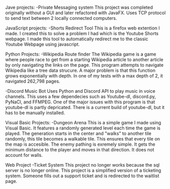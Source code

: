 Jave projects:
  -Private Messaging system
    This project was completed originally without a GUI and later refactored with JavaFX.
    Uses TCP protocol to send text between 2 locally connected computers.

JavaScript projects:
  -Shorts Redirect Tool
    This is a firefox web extention I made. I created this to solve a problem I had which is the Youtube Shorts webpage.
    I made this tool to automatically redirect me to the classic Youtube Webpage using javascript.

Python Projects:
  -Wikipedia Route finder
    The Wikipedia game is a game where people race to get from a starting Wikipedia article to another article by only navigating the links on the page.
    This program attempts to navigate Wikipedia like a tree data strucure. A major problem is that this function grows exponentially with depth.
    In one of my tests with a max depth of 2, it navigated 262,798 pages.
    
  -Discord Music Bot
    Uses Python and Discord API to play music in voice channels. This uses a few dependecies such as Youtube-dl, discord.py, PyNaCl, and FFMPEG. One of the major issues with this program is that youtube-dl is partly depricated.
    There is a current build of youtube-dl, but it has to be manually installed.

Visual Basic Projects:
  -Dungeon Arena
    This is a simple game I made using Visual Basic. It features a randomly generated level each time the game is played. 
    The generation starts in the center and "walks" to another tile randomly, this tile becomes a walkable tile. This ensures that every tile on the map is accesible.
    The enemy pathing is exremely simple. It gets the minimum distance to the player and moves in that direction. It does not account for walls. 

Web Project
  -Ticket System
    This project no longer works because the sql server is no longer online.
    This project is a simplified version of a ticketing system. Someone fills out a support ticket and is redirected to the waitlist page.
    
